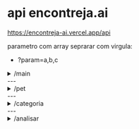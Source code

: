 <h1>api encontreja.ai</h1>

https://encontreja-ai.vercel.app/api

parametro com array seprarar com virgula:
- ?param=a,b,c

<details> 
   <Summary>/main</Summary>
      
   * [GET](https://encontreja-ai.vercel.app/api/main)
   * params:
      - image: string
</details>
---
<details> 
   <Summary>/pet</Summary>
      
   * [GET](https://encontreja-ai.vercel.app/api/pet)
   * params:
      - id: string
      - type: string
      - gender: string
      - observations: string
      - location: string
      - breeds: string[]
      - colors: string[]
      - size: string[]
      - age: string[]
      ---
   * [POST]()
   * body (json):
      - type: string
      - gender: string
      - observations: string
      - location: string
      - breeds: string[]
      - colors: string[]
      - size: string[]
      - age: string[]   
</details>
---
<details> 
   <Summary>/categoria</Summary>
      
   * [GET](https://encontreja-ai.vercel.app/api/categoria?q=cor)
   * params:
      - q: string
         - raca_cachorro | raca_gato | cor
</details>
---
<details> 
   <Summary>/analisar</Summary>
      
   * [GET](https://encontreja-ai.vercel.app/api/analisar)
   * params:
      - image: string         
</details>